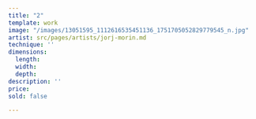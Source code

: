 ```yaml
---
title: "2"
template: work
image: "/images/13051595_1112616535451136_1751705052829779545_n.jpg"
artist: src/pages/artists/jorj-morin.md
technique: ''
dimensions:
  length: 
  width: 
  depth: 
description: ''
price: 
sold: false

---
```

